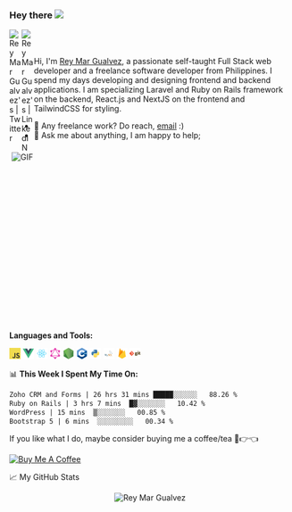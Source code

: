 ### Hey there <img src="https://media.giphy.com/media/hvRJCLFzcasrR4ia7z/giphy.gif" width="25px">
</a>
<a href="https://twitter.com/rg27">
  <img align="left" alt="Rey Mar Gualvez's | Twitter" width="22px" src="https://raw.githubusercontent.com/peterthehan/peterthehan/master/assets/twitter.svg" />
</a>
<a href="https://www.linkedin.com/in/rey-mar-gualvez-644548173/">
  <img align="left" alt="Rey Mar Gualvez's | LinkedIN" width="22px" src="https://raw.githubusercontent.com/peterthehan/peterthehan/master/assets/linkedin.svg" />
</a>

<br/>
<br>

Hi, I'm [Rey Mar Gualvez](reymar.vercel.app/), a passionate self-taught Full Stack web developer and a freelance software developer from Philippines. I spend my days developing and designing frontend and backend applications. I am specializing Laravel and Ruby on Rails framework on the backend, React.js and NextJS on the frontend and TailwindCSS for styling. 


  <img align="right" alt="GIF" src="https://github.com/rg27/rg27/blob/master/code.gif?raw=true" width="500" height="320" />
  
- 💼 Any freelance work? Do reach, [email](mailto:gualvezreymar@gmail.com) :)
- 💬 Ask me about anything, I am happy to help;

**Languages and Tools:**  

<code><img height="20" src="https://raw.githubusercontent.com/github/explore/80688e429a7d4ef2fca1e82350fe8e3517d3494d/topics/javascript/javascript.png"></code>
<code><img height="20" src="https://raw.githubusercontent.com/github/explore/80688e429a7d4ef2fca1e82350fe8e3517d3494d/topics/vue/vue.png"></code>
<code><img height="20" src="https://raw.githubusercontent.com/github/explore/80688e429a7d4ef2fca1e82350fe8e3517d3494d/topics/react/react.png"></code>
<code><img height="20" src="https://raw.githubusercontent.com/github/explore/5c058a388828bb5fde0bcafd4bc867b5bb3f26f3/topics/graphql/graphql.png"></code>
<code><img height="20" src="https://raw.githubusercontent.com/github/explore/80688e429a7d4ef2fca1e82350fe8e3517d3494d/topics/nodejs/nodejs.png"></code>
<code><img height="20" src="https://raw.githubusercontent.com/github/explore/80688e429a7d4ef2fca1e82350fe8e3517d3494d/topics/cpp/cpp.png"></code>
<code><img height="20" src="https://raw.githubusercontent.com/github/explore/80688e429a7d4ef2fca1e82350fe8e3517d3494d/topics/python/python.png"></code>
<code><img height="20" src="https://raw.githubusercontent.com/github/explore/80688e429a7d4ef2fca1e82350fe8e3517d3494d/topics/mysql/mysql.png"></code>
<code><img height="20" src="https://raw.githubusercontent.com/github/explore/80688e429a7d4ef2fca1e82350fe8e3517d3494d/topics/firebase/firebase.png"></code>
<code><img height="20" src="https://raw.githubusercontent.com/github/explore/80688e429a7d4ef2fca1e82350fe8e3517d3494d/topics/git/git.png"></code>

📊 **This Week I Spent My Time On:**
<!--START_SECTION:waka-->
```text
Zoho CRM and Forms | 26 hrs 31 mins █████░░░░░░   88.26 % 
Ruby on Rails | 3 hrs 7 mins  █▓░░░░░░░   10.42 % 
WordPress | 15 mins  ▒░░░░░░░   00.85 % 
Bootstrap 5 | 6 mins  ░░░░░░░░░   00.34 % 
```
<!--END_SECTION:waka-->

If you like what I do, maybe consider buying me a coffee/tea 🥺👉👈

<a href="https://www.buymeacoffee.com/reygualvez" target="_blank"><img src="https://cdn.buymeacoffee.com/buttons/v2/default-red.png" alt="Buy Me A Coffee" width="150" ></a>


📈 My GitHub Stats

<p align="center"> <img src="https://github-readme-stats.vercel.app/api?username=rg27&show_icons=true&theme=gotham" alt="Rey Mar Gualvez" />




